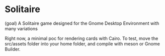 # Solitaire

(goal)
A Solitaire game designed for the Gnome Desktop Environment with many variations

Right now, a minimal poc for rendering cards with Cairo.
To test, move the src/assets folder into your home folder, and compile with meson or Gnome Builder.

